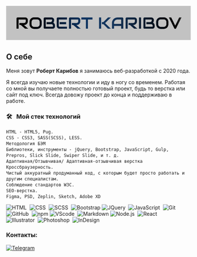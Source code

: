 ![Header](https://github.com/RobertKaribov/RobertKaribov/blob/main/assets/logo.jpg)

## О себе
Меня зовут **Роберт Карибов** я занимаюсь веб-разработкой с 2020 года.

Я всегда изучаю новые технологии и иду в ногу со временем. Работая со мной вы получаете полностью готовый проект, будь то верстка или сайт под ключ. Всегда довожу проект до конца и поддерживаю в работе.

### 🛠 &nbsp; Мой стек технологий
    HTML - HTML5, Pug.
    CSS - CSS3, SASS(SCSS), LESS.
    Методология БЭМ
    Библиотеки, инструменты - jQuery, Bootstrap, JavaScript, Gulp, Prepros, Slick Slide, Swiper Slide, и т. д.
    Адаптивная/Отзывчивая/ Адаптивная-отзывчивая верстка
    Кроссбраузерность.
    Чистый аккуратный продуманный код, с которым будет просто работать и другим специалистам.
    Соблюдение стандартов W3C.
    SEO-верстка.
    Figma, PSD, Zeplin, Sketch, Adobe XD


![HTML](https://img.shields.io/badge/-HTML-05122A?style=flat&logo=HTML5)&nbsp;
![CSS](https://img.shields.io/badge/-CSS-05122A?style=flat&logo=CSS3&logoColor=1572B6)&nbsp;
![SCSS](https://img.shields.io/badge/-SCSS-000?&logo=SASS)&nbsp;
![Bootstrap](https://img.shields.io/badge/-Bootstrap-05122A?style=flat&logo=bootstrap&logoColor=563D7C)
![JQuery](https://img.shields.io/badge/-JQuery-000?style=flat&logo=JQuery&logoColor=007ACC)&nbsp;
![JavaScript](https://img.shields.io/badge/-JavaScript-05122A?style=flat&logo=javascript)&nbsp;
![Git](https://img.shields.io/badge/-Git-05122A?style=flat&logo=git)&nbsp;
![GitHub](https://img.shields.io/badge/-GitHub-05122A?style=flat&logo=github)&nbsp;
![npm](https://img.shields.io/badge/-npm-05122A?style=flat&logo=markdown)
![VScode](https://img.shields.io/badge/-VScode-000?style=flat&logo=Visual-Studio-Code&logoColor=007ACC)&nbsp;
![Markdown](https://img.shields.io/badge/-Markdown-05122A?style=flat&logo=markdown)
![Node.js](https://img.shields.io/badge/-Node.js-05122A?style=flat&logo=node.js)&nbsp;
![React](https://img.shields.io/badge/-React-05122A?style=flat&logo=react)&nbsp;\
![Illustrator](https://img.shields.io/badge/-Illustrator-05122A?style=flat&logo=adobe-illustrator)&nbsp;
![Photoshop](https://img.shields.io/badge/-Photoshop-05122A?style=flat&logo=adobe-photoshop)&nbsp;
![InDesign](https://img.shields.io/badge/-InDesign-05122A?style=flat&logo=adobe-indesign)


### Контакты:
[![Telegram](https://img.shields.io/badge/-Telegram-ccc?style=for-the-badge&logo=telegram&logoColor=27A0D9)](https://t.me/Robert00096)

